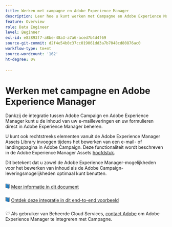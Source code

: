 ```yaml
---
title: Werken met campagne en Adobe Experience Manager
description: Leer hoe u kunt werken met Campagne en Adobe Experience Manager
feature: Overview
role: Data Engineer
level: Beginner
exl-id: e83893f7-a8be-48a3-a7a6-aced7b4d4f69
source-git-commit: d2f4e54b0c37cc019061dd3a7b7048cd80876ac0
workflow-type: tm+mt
source-wordcount: '162'
ht-degree: 0%

---
```


# Werken met campagne en Adobe Experience Manager

Dankzij de integratie tussen Adobe Campaign en Adobe Experience Manager kunt u de inhoud van uw e-mailleveringen en uw formulieren direct in Adobe Experience Manager beheren.

U kunt ook rechtstreeks elementen vanuit de Adobe Experience Manager Assets Library invoegen tijdens het bewerken van een e-mail- of landingspagina in Adobe Campaign. Deze functionaliteit wordt beschreven in de Adobe Experience Manager Assets [hoofdstuk](https://experienceleague.adobe.com/docs/experience-manager-cloud-service/assets/overview.html).

Dit betekent dat u zowel de Adobe Experience Manager-mogelijkheden voor het bewerken van inhoud als de Adobe Campaign-leveringsmogelijkheden optimaal kunt benutten.

![](../assets/do-not-localize/book.png) [Meer informatie in dit document](https://experienceleague.adobe.com/docs/experience-manager-65/administering/integration/campaignonpremise.html?lang=en#aem-and-adobe-campaign-integration-workflow)

![](../assets/do-not-localize/book.png) [Ontdek deze integratie in dit end-to-end voorbeeld](https://experienceleague.adobe.com/docs/campaign-classic/using/integrating-with-adobe-experience-cloud/adobe-experience-manager/creating-an-experience-manager-newsletter.html?lang=en#integrating-with-adobe-experience-cloud)

![](../assets/do-not-localize/speech.png)  Als gebruiker van Beheerde Cloud Services, [contact Adobe](../start/campaign-faq.md#support) om Adobe Experience Manager te integreren met Campagne.
